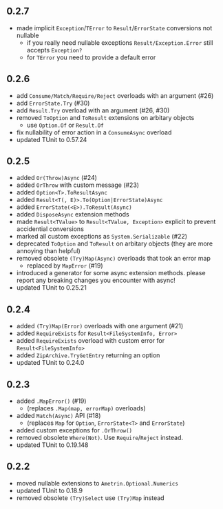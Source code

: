 ## 0.2.7
- made implicit `Exception`/`TError` to `Result`/`ErrorState` conversions not nullable
  - if you really need nullable exceptions `Result/Exception.Error` still accepts `Exception?`
  - for `TError` you need to provide a default error  

## 0.2.6
- add `Consume/Match/Require/Reject` overloads with an argument (#26)
- add `ErrorState.Try` (#30)
- add `Result.Try` overload with an argument (#26, #30)
- removed `ToOption` and `ToResult` extensions on arbitary objects
  - use `Option.Of` or `Result.Of`
- fix nullability of error action in a `ConsumeAsync` overload
- updated TUnit to 0.57.24

## 0.2.5
- added `Or(Throw)Async` (#24)
- added `OrThrow` with custom message (#23)
- added `Option<T>.ToResultAsync`
- added `Result<T(, E)>.To(Option|ErrorState)Async`
- added `ErrorState(<E>).ToResult(Async)`
- added `DisposeAsync` extension methods
- made `Result<TValue>` to `Result<TValue, Exception>` explicit to prevent accidential conversions
- marked all custom exceptions as `System.Serializable` (#22)
- deprecated `ToOption` and `ToResult` on arbitary objects (they are more annoying than helpful)
- removed obsolete `(Try)Map(Async)` overloads that took an error map
  - replaced by `MapError` (#19)
- introduced a generator for some async extension methods. please report any breaking changes you encounter with async!  
- updated TUnit to 0.25.21

## 0.2.4
- added `(Try)Map(Error)` overloads with one argument (#21)
- added `RequireExists` for `Result<FileSystemInfo, Error>`
- added `RequireExists` overload with custom error for `Result<FileSystemInfo>`
- added `ZipArchive.TryGetEntry` returning an option
- updated TUnit to 0.24.0

## 0.2.3
- added `.MapError()` (#19) 
  - (replaces `.Map(map, errorMap)` overloads)
- added `Match(Async)` API (#18)
  - (replaces `Map` for `Option`, `ErrorState<T>` and `ErrorState`)
- added custom exceptions for `.OrThrow()`
- removed obsolete `Where(Not)`. Use `Require`/`Reject` instead.
- updated TUnit to 0.19.148

## 0.2.2
- moved nullable extensions to `Ametrin.Optional.Numerics`
- updated TUnit to 0.18.9
- removed obsolete `(Try)Select` use `(Try)Map` instead